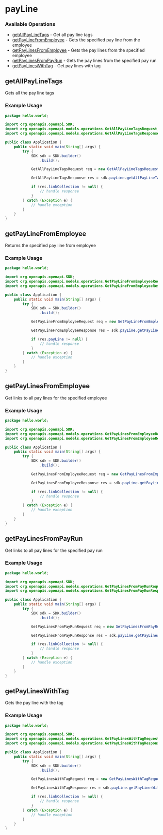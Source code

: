 # payLine

### Available Operations

* [getAllPayLineTags](#getallpaylinetags) - Get all pay line tags
* [getPayLineFromEmployee](#getpaylinefromemployee) - Gets the specified pay line from the employee
* [getPayLinesFromEmployee](#getpaylinesfromemployee) - Gets the pay lines from the specified employee
* [getPayLinesFromPayRun](#getpaylinesfrompayrun) - Gets the pay lines from the specified pay run
* [getPayLinesWithTag](#getpaylineswithtag) - Get pay lines with tag

## getAllPayLineTags

Gets all the pay line tags

### Example Usage

```java
package hello.world;

import org.openapis.openapi.SDK;
import org.openapis.openapi.models.operations.GetAllPayLineTagsRequest;
import org.openapis.openapi.models.operations.GetAllPayLineTagsResponse;

public class Application {
    public static void main(String[] args) {
        try {
            SDK sdk = SDK.builder()
                .build();

            GetAllPayLineTagsRequest req = new GetAllPayLineTagsRequest("praesentium", "odit", "explicabo", "corporis");            

            GetAllPayLineTagsResponse res = sdk.payLine.getAllPayLineTags(req);

            if (res.linkCollection != null) {
                // handle response
            }
        } catch (Exception e) {
            // handle exception
        }
    }
}
```

## getPayLineFromEmployee

Returns the specified pay line from employee

### Example Usage

```java
package hello.world;

import org.openapis.openapi.SDK;
import org.openapis.openapi.models.operations.GetPayLineFromEmployeeRequest;
import org.openapis.openapi.models.operations.GetPayLineFromEmployeeResponse;

public class Application {
    public static void main(String[] args) {
        try {
            SDK sdk = SDK.builder()
                .build();

            GetPayLineFromEmployeeRequest req = new GetPayLineFromEmployeeRequest("error", "earum", "adipisci", "recusandae", "similique");            

            GetPayLineFromEmployeeResponse res = sdk.payLine.getPayLineFromEmployee(req);

            if (res.payLine != null) {
                // handle response
            }
        } catch (Exception e) {
            // handle exception
        }
    }
}
```

## getPayLinesFromEmployee

Get links to all pay lines for the specified employee

### Example Usage

```java
package hello.world;

import org.openapis.openapi.SDK;
import org.openapis.openapi.models.operations.GetPayLinesFromEmployeeRequest;
import org.openapis.openapi.models.operations.GetPayLinesFromEmployeeResponse;

public class Application {
    public static void main(String[] args) {
        try {
            SDK sdk = SDK.builder()
                .build();

            GetPayLinesFromEmployeeRequest req = new GetPayLinesFromEmployeeRequest("ut", "quidem", "quis", "beatae");            

            GetPayLinesFromEmployeeResponse res = sdk.payLine.getPayLinesFromEmployee(req);

            if (res.linkCollection != null) {
                // handle response
            }
        } catch (Exception e) {
            // handle exception
        }
    }
}
```

## getPayLinesFromPayRun

Get links to all pay lines for the specified pay run

### Example Usage

```java
package hello.world;

import org.openapis.openapi.SDK;
import org.openapis.openapi.models.operations.GetPayLinesFromPayRunRequest;
import org.openapis.openapi.models.operations.GetPayLinesFromPayRunResponse;

public class Application {
    public static void main(String[] args) {
        try {
            SDK sdk = SDK.builder()
                .build();

            GetPayLinesFromPayRunRequest req = new GetPayLinesFromPayRunRequest("unde", "molestiae", "delectus", "cupiditate", "fugit");            

            GetPayLinesFromPayRunResponse res = sdk.payLine.getPayLinesFromPayRun(req);

            if (res.linkCollection != null) {
                // handle response
            }
        } catch (Exception e) {
            // handle exception
        }
    }
}
```

## getPayLinesWithTag

Gets the pay line with the tag

### Example Usage

```java
package hello.world;

import org.openapis.openapi.SDK;
import org.openapis.openapi.models.operations.GetPayLinesWithTagRequest;
import org.openapis.openapi.models.operations.GetPayLinesWithTagResponse;

public class Application {
    public static void main(String[] args) {
        try {
            SDK sdk = SDK.builder()
                .build();

            GetPayLinesWithTagRequest req = new GetPayLinesWithTagRequest("numquam", "numquam", "nesciunt", "at", "officia");            

            GetPayLinesWithTagResponse res = sdk.payLine.getPayLinesWithTag(req);

            if (res.linkCollection != null) {
                // handle response
            }
        } catch (Exception e) {
            // handle exception
        }
    }
}
```
